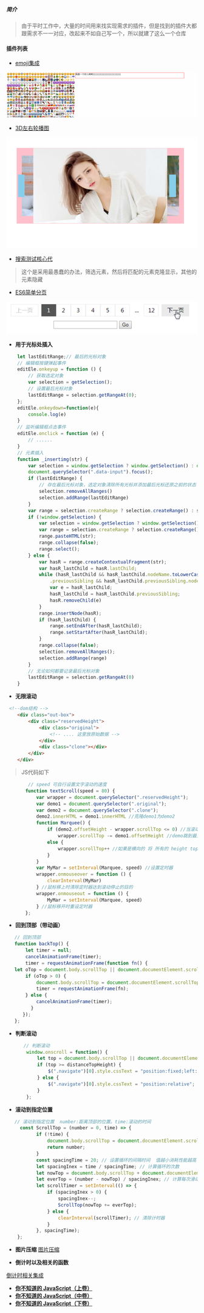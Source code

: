 ##### 简介

> 由于平时工作中，大量的时间用来找实现需求的插件，但是找到的插件大都跟需求不一一对应，改起来不如自己写一个，所以就建了这么一个仓库


#### 插件列表 
 - [emoji集成](https://github.com/star-Ming/common-JS/tree/master/emojs.js)

  <img src="https://github.com/CasualMing/common-JS/blob/master/emojs.js/emojiGif.gif" />

 - [3D左右轮播图](https://github.com/CasualMing/common-JS/blob/master/3D轮播图) 

  <img src="./3D轮播图/images/demo.png"/>

 - [搜索测试核心代](https://github.com/CasualMing/common-JS/blob/master/搜索测试/js/index.js)

> 这个是采用最愚蠢的办法，筛选元素，然后将匹配的元素克隆显示，其他的元素隐藏

 - <a href="https://github.com/CasualMing/common-JS/tree/master/%E7%AE%80%E5%8D%95%E5%88%86%E9%A1%B5" target="_blank">ES6简单分页</a>

<img src="./简单分页/img/pagination.gif"/>

- **用于光标处插入**
```javascript
    let lastEditRange;// 最后的光标对象
    // 编辑框按键弹起事件
    editEle.onkeyup = function () {
        // 获取选定对象
        var selection = getSelection();
        // 设置最后光标对象
        lastEditRange = selection.getRangeAt(0);
    };
    editEle.onkeydown=function(e){
        console.log(e)
    }
    // 监听编辑框点击事件
    editEle.onclick = function (e) {
        // ......
    }
    // 元素插入
    function _insertimg(str) {
        var selection = window.getSelection ? window.getSelection() : document.selection;
        document.querySelector(".data-input").focus();
        if (lastEditRange) {
            // 存在最后光标对象，选定对象清除所有光标并添加最后光标还原之前的状态
            selection.removeAllRanges()
            selection.addRange(lastEditRange)
        }
        var range = selection.createRange ? selection.createRange() : selection.getRangeAt(0);
        if (!window.getSelection) {
            var selection = window.getSelection ? window.getSelection() : document.selection;
            var range = selection.createRange ? selection.createRange() : selection.getRangeAt(0);
            range.pasteHTML(str);
            range.collapse(false);
            range.select();
        } else {
            var hasR = range.createContextualFragment(str);
            var hasR_lastChild = hasR.lastChild;
            while (hasR_lastChild && hasR_lastChild.nodeName.toLowerCase() == "br" && hasR_lastChild
                .previousSibling && hasR_lastChild.previousSibling.nodeName.toLowerCase() == "br") {
                var e = hasR_lastChild;
                hasR_lastChild = hasR_lastChild.previousSibling;
                hasR.removeChild(e)
            }
            range.insertNode(hasR);
            if (hasR_lastChild) {
                range.setEndAfter(hasR_lastChild);
                range.setStartAfter(hasR_lastChild);
            }
            range.collapse(false);
            selection.removeAllRanges();
            selection.addRange(range)
        }
        // 无论如何都要记录最后光标对象
        lastEditRange = selection.getRangeAt(0)
    }
```


- **无限滚动**

```html
 <!--dom结构 -->
    <div class="out-box">
        <div class="reservedHeight">
            <div class="original">
                <!-- .... 这里放原始数据 -->
            </div>
            <div class="clone"></div>
        </div>
    </div>
```
> JS代码如下

 ```javascript
         //	speed 可自行设置文字滚动的速度
        function textScroll(speed = 80) {
            var wrapper = document.querySelector(".reservedHeight");
            var demo1 = document.querySelector(".original");
            var demo2 = document.querySelector(".clone");
            demo2.innerHTML = demo1.innerHTML //克隆demo1为demo2  
            function Marquee() {
                if (demo2.offsetHeight - wrapper.scrollTop <= 0) //当滚动至demo1与demo2交界时  
                    wrapper.scrollTop -= demo1.offsetHeight //demo跳到最顶端  
                else {
                    wrapper.scrollTop++ //如果是横向的 将 所有的 height top 改成 width left  
                }
            }
            var MyMar = setInterval(Marquee, speed) //设置定时器  
            wrapper.onmouseover = function () {
                clearInterval(MyMar)
            } //鼠标移上时清除定时器达到滚动停止的目的  
            wrapper.onmouseout = function () {
                MyMar = setInterval(Marquee, speed)
            } //鼠标移开时重设定时器 
        };
 ```


 - **回到顶部（带动画）**
 
 ```javascript
	// 回到顶部
	function backTop() {
		let timer = null;
		cancelAnimationFrame(timer);
		timer = requestAnimationFrame(function fn() {
	let oTop = document.body.scrollTop || document.documentElement.scrollTop;
		if (oTop > 0) {
			document.body.scrollTop = document.documentElement.scrollTop = oTop - 50;
			timer = requestAnimationFrame(fn);
		} else {
			cancelAnimationFrame(timer);
		  }
	   });
	};

 ```

 - **判断滚动**
 
	```javascript
	   // 判断滚动
        window.onscroll = function() {
            let top = document.body.scrollTop || document.documentElement.scrollTop
            if (top >= distanceTopHeight) {
                $(".navigate")[0].style.cssText = "position:fixed;left:50%;transform: translateX(-50%);top:0px";
            } else {
                $(".navigate")[0].style.cssText = "position:relative";
            }
        };
	```

 - **滚动到指定位置**

 ```javascript
    // 滚动到指定位置  number:距离顶部的位置。time:滚动的时间
      const ScrollTop = (number = 0, time) => {
            if (!time) {
                document.body.scrollTop = document.documentElement.scrollTop = number;
                return number;
            }
            const spacingTime = 20; // 设置循环的间隔时间  值越小消耗性能越高
            let spacingInex = time / spacingTime; // 计算循环的次数
            let nowTop = document.body.scrollTop + document.documentElement.scrollTop; // 获取当前滚动条位置
            let everTop = (number - nowTop) / spacingInex; // 计算每次滑动的距离
            let scrollTimer = setInterval(() => {
                if (spacingInex > 0) {
                    spacingInex--;
                    ScrollTop(nowTop += everTop);
                } else {
                    clearInterval(scrollTimer); // 清除计时器
                }
            }, spacingTime);
     };
 ```

 - **图片压缩**
  [图片压缩](https://github.com/CasualMing/common-JS/blob/master/img_squash/)


 -  **倒计时以及相关的函数**

  [倒计时相关集成](https://github.com/CasualMing/common-JS/blob/master/time_go/)
  
  - <a href="./你不知道的 JavaScript（上卷）.pdf"  target="_blank">**你不知道的 JavaScript（上卷）**</a>
  - <a href="./你不知道的 JavaScript（中卷）.pdf"  target="_blank">**你不知道的 JavaScript（中卷）**</a>
  - <a href="./你不知道的 JavaScript（下卷）.pdf"  target="_blank">**你不知道的 JavaScript（下卷）**</a>
